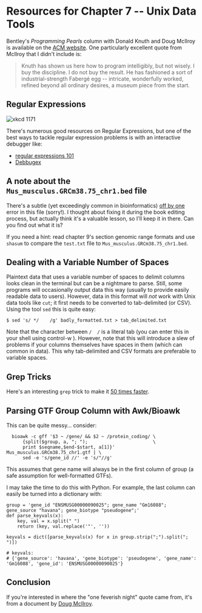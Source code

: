 # Resources for Chapter 7 -- Unix Data Tools

Bentley's *Programming Pearls* column with Donald Knuth and Doug McIlroy is
available on the [ACM website](http://dl.acm.org/citation.cfm?id=5948.315654).
One particularly excellent quote from McIlroy that I didn't include is:

> Knuth has shown us here how to program intelligibly, but not wisely. I buy
> the discipline. I do not buy the result. He has fashioned a sort of
> industrial-strength Fabergé egg -- intricate, wonderfully worked, refined
> beyond all ordinary desires, a museum piece from the start.

<!--

leftover:
grep "^#" -v Mus_musculus.GRCm38.75_chr1.gtf | awk '{if ($3=="gene" && $2 == "protein_coding") { print $0 }}' | cut -f 9 | sed 's/; / /g' | sed 's/ / /g' | cut -f2,4 | sed 's/"//g' > Mus_musculus.GRCm38.75_chr1_genes.txt

contam.fastq -- shorter version (used in book so examples print more clearly) -->

## Regular Expressions

![xkcd 1171](http://imgs.xkcd.com/comics/perl_problems.png)

There's numerous good resources on Regular Expressions, but one of the best ways to tackle regular expression problems is with an interactive debugger like:

 - [regular expressions 101](https://regex101.com/)
 - [Debbugex](https://www.debuggex.com/)

## A note about the `Mus_musculus.GRCm38.75_chr1.bed` file

There's a subtle (yet exceedingly common in bioinformatics) [off by
one](https://en.wikipedia.org/wiki/Off-by-one_error) error in this file
(sorry!). I thought about fixing it during the book editing process, but
actually think it's a valuable lesson, so I'll keep it in there. Can you find
out what it is?

If you need a hint: read chapter 9's section genomic range formats and use
`shasum` to compare the `test.txt` file to `Mus_musculus.GRCm38.75_chr1.bed`.

## Dealing with a Variable Number of Spaces

Plaintext data that uses a variable number of spaces to delimit columns looks
clean in the terminal but can be a nightmare to parse. Still, some programs
will occasionally output data this way (usually to provide easily readable data
to users). However, data in this format will *not* work with Unix data tools
like `cut`; it first needs to be converted to tab-delimited (or CSV). Using the
tool `sed` this is quite easy:

    $ sed 's/ */	/g' badly_formatted.txt > tab_delimited.txt

Note that the character between `/  /` is a literal tab (you can enter this in
your shell using control-w <tab>). However, note that this will introduce a
slew of problems if your columns themselves have spaces in them (which can
common in data). This why tab-delimited and CSV formats are preferable to
variable spaces.

## Grep Tricks

Here's an interesting `grep` trick to make it [50 times
faster](https://blog.x-way.org/Linux/2013/12/15/Make-grep-50x-faster.html).

## Parsing GTF Group Column with Awk/Bioawk

This can be quite messy... consider:

      bioawk -c gff '$3 ~ /gene/ && $2 ~ /protein_coding/ \
          {split($group, a, "; ");                        \
          print $seqname,$end-$start, a[1]}' Mus_musculus.GRCm38.75_chr1.gtf | \
          sed -e 's/gene_id //' -e 's/"//g'

This assumes that gene name will always be in the first column of group (a safe
assumption for well-formatted GTFs).

I may take the time to do this with Python. For example, the last column can
easily be turned into a dictionary with:

    group = 'gene_id "ENSMUSG00000090025"; gene_name "Gm16088"; gene_source "havana"; gene_biotype "pseudogene";'
    def parse_keyvals(x):
        key, val = x.split(" ")
        return (key, val.replace('"', ''))

    keyvals = dict([parse_keyvals(x) for x in group.strip(";").split("; ")])

    # keyvals:
    # {'gene_source': 'havana', 'gene_biotype': 'pseudogene', 'gene_name': 'Gm16088', 'gene_id': 'ENSMUSG00000090025'}

## Conclusion

If you're interested in where the "one feverish night" quote came from, it's
from a document by [Doug
McIlroy](http://doc.cat-v.org/unix/unix-reader/reader.pdf).
